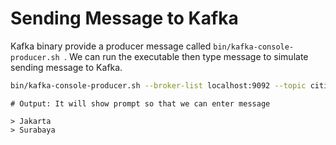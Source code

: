 # Sending Message to Kafka

Kafka binary provide a producer message called <code>bin/kafka-console-producer.sh </code>. We can run the executable then type message to simulate sending message to Kafka.

```bash
bin/kafka-console-producer.sh --broker-list localhost:9092 --topic cities
```

```text
# Output: It will show prompt so that we can enter message

> Jakarta
> Surabaya
```